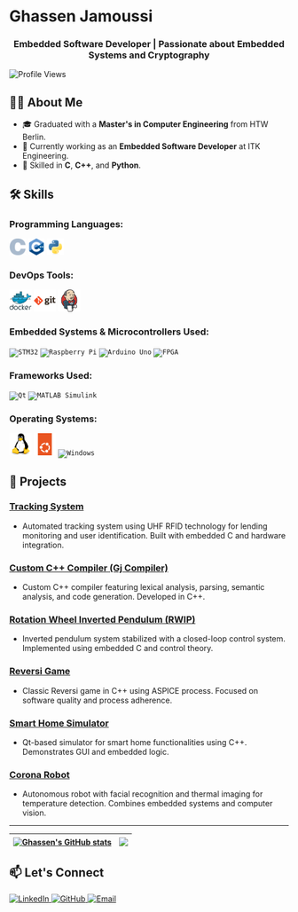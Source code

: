 # Ghassen Jamoussi  

<h3 align="center">Embedded Software Developer | Passionate about Embedded Systems and Cryptography</h3>

<p align="left">
  <img src="https://komarev.com/ghpvc/?username=GhassenJamoussi99&label=Profile%20Views&color=57e389&style=plastic" alt="Profile Views" />
</p>


## 👨‍💻 About Me

- 🎓 Graduated with a **Master's in Computer Engineering** from HTW Berlin.
- 🔭 Currently working as an **Embedded Software Developer** at ITK Engineering.
- 🔧 Skilled in **C**, **C++**, and **Python**.


## 🛠️ Skills

### Programming Languages:
<code><img width="30" height="30" alt="C" src="https://raw.githubusercontent.com/devicons/devicon/master/icons/c/c-original.svg"></code>
<code><img width="30" height="30" alt="C++" src="https://raw.githubusercontent.com/devicons/devicon/master/icons/cplusplus/cplusplus-original.svg"></code>
<code><img width="30" height="30" alt="Python" src="https://raw.githubusercontent.com/devicons/devicon/master/icons/python/python-original.svg"></code>

### DevOps Tools:
<code><img width="40" height="40" alt="Docker" src="https://raw.githubusercontent.com/devicons/devicon/master/icons/docker/docker-original-wordmark.svg"></code>
<code><img width="40" height="40" alt="Git" src="https://raw.githubusercontent.com/devicons/devicon/master/icons/git/git-original-wordmark.svg"></code>
<code><img width="40" height="40" alt="Jenkins" src="https://raw.githubusercontent.com/devicons/devicon/master/icons/jenkins/jenkins-original.svg"></code>


### Embedded Systems & Microcontrollers Used:
<code><img width="40" height="40" alt="STM32" src="https://wiki.st.com/stm32mpu/nsfr_img_auth.php/archive/c/c5/20211105095744%21ST_logo.png"></code>
<code><img width="40" height="40" alt="Raspberry Pi" src="https://upload.wikimedia.org/wikipedia/en/c/cb/Raspberry_Pi_Logo.svg"></code>
<code><img width="40" height="40" alt="Arduino Uno" src="https://www.cdnlogo.com/logos/a/17/arduino.svg"></code>
<code><img width="40" height="40" alt="FPGA" src="https://www.ibv-augsburg.de/wp-content/uploads/2020/08/ibv_icon_firmwareentwicklung-fpga_01weiss.png"></code>


### Frameworks Used:
<code><img width="40" height="40" alt="Qt" src="https://upload.wikimedia.org/wikipedia/commons/0/0b/Qt_logo_2016.svg"></code>
<code><img width="40" height="40" alt="MATLAB Simulink" src="https://upload.wikimedia.org/wikipedia/commons/2/21/Matlab_Logo.png"></code>

### Operating Systems:
<code><img width="40" height="40" alt="Linux" src="https://raw.githubusercontent.com/devicons/devicon/master/icons/linux/linux-original.svg"></code>
<code><img width="40" height="40" alt="Ubuntu" src="https://raw.githubusercontent.com/devicons/devicon/master/icons/ubuntu/ubuntu-original.svg"></code>
<code><img width="40" height="40" alt="Windows" src="https://cdn.icon-icons.com/icons2/2235/PNG/512/windows_os_logo_icon_134674.png"></code>

## 🚀 Projects

### [Tracking System](https://github.com/GhassenJamoussi99/Tracking_System)
- Automated tracking system using UHF RFID technology for lending monitoring and user identification. Built with embedded C and hardware integration.

### [Custom C++ Compiler (Gj Compiler)](https://github.com/GhassenJamoussi99/Custom-built-in-gj_compiler)
- Custom C++ compiler featuring lexical analysis, parsing, semantic analysis, and code generation. Developed in C++.

### [Rotation Wheel Inverted Pendulum (RWIP)](https://github.com/GhassenJamoussi99/Rotation-Wheel-Inverted-Pendulum-RWIP)
- Inverted pendulum system stabilized with a closed-loop control system. Implemented using embedded C and control theory.

### [Reversi Game](https://github.com/GhassenJamoussi99/ReversiGameCpp/tree/main)
- Classic Reversi game in C++ using ASPICE process. Focused on software quality and process adherence.
  
### [Smart Home Simulator](https://github.com/GhassenJamoussi99/QT_Smart_Home_SIMULATOR)
- Qt-based simulator for smart home functionalities using C++. Demonstrates GUI and embedded logic.

### [Corona Robot](https://github.com/GhassenJamoussi99/Corona_Robot)
- Autonomous robot with facial recognition and thermal imaging for temperature detection. Combines embedded systems and computer vision.

---

| <a href="https://github.com/GhassenJamoussi99"><img align="center" src="https://github-readme-stats.vercel.app/api?username=GhassenJamoussi99&show_icons=true&include_all_commits=true&theme=dark&hide_border=true" alt="Ghassen's GitHub stats" /></a> | <a href="https://github.com/GhassenJamoussi99"><img align="center" src="https://github-readme-stats.vercel.app/api/top-langs/?username=GhassenJamoussi99&layout=compact&theme=dark&hide_border=true" /></a> |
| ------------- | ------------- |


## 📫 Let's Connect

<p align="left">
  <a href="https://linkedin.com/in/ghassen-jamoussi" target="_blank">
    <img src="https://img.shields.io/badge/-LinkedIn-0077B5?style=for-the-badge&logo=linkedin&logoColor=white" alt="LinkedIn">
  </a>
  <a href="https://github.com/GhassenJamoussi99" target="_blank">
    <img src="https://img.shields.io/badge/-GitHub-181717?style=for-the-badge&logo=github&logoColor=white" alt="GitHub">
  </a>
  <a href="mailto:ghassen.jamoussi99@gmail.com" target="_blank">
    <img src="https://img.shields.io/badge/Email-D14836?style=for-the-badge&logo=gmail&logoColor=white" alt="Email">
  </a>
</p>
